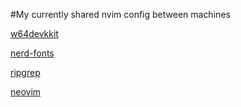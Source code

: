 #My currently shared nvim config between machines

[w64devkkit](https://github.com/skeeto/w64devkit/releases)

[nerd-fonts](https://github.com/ryanoasis/nerd-fonts/releases)

[ripgrep](https://github.com/BurntSushi/ripgrep)

[neovim](https://neovim.io)
